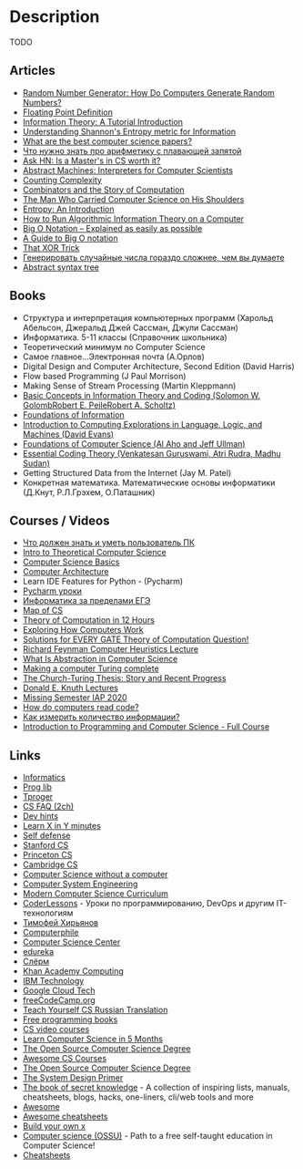 # Description

TODO


## Articles

- [Random Number Generator: How Do Computers Generate Random Numbers?](https://www.freecodecamp.org/news/random-number-generator/)
- [Floating Point Definition](https://www.freecodecamp.org/news/floating-point-definition/)
- [Information Theory: A Tutorial Introduction](https://arxiv.org/abs/1802.05968)
- [Understanding Shannon's Entropy metric for Information](https://arxiv.org/abs/1405.2061)
- [What are the best computer science papers?](https://lobste.rs/s/l8eiy6/what_are_best_computer_science_papers)
- [Что нужно знать про арифметику с плавающей запятой](https://habr.com/ru/post/112953/)
- [Ask HN: Is a Master's in CS worth it?](https://news.ycombinator.com/item?id=26405955)
- [Abstract Machines: Interpreters for Computer Scientists](https://drs.is/post/abstract-machines/)
- [Counting Complexity](https://jellypbc.com/posts/ezmntq-counting-complexity)
- [Combinators and the Story of Computation](https://writings.stephenwolfram.com/2020/12/combinators-and-the-story-of-computation/)
- [The Man Who Carried Computer Science on His Shoulders](https://inference-review.com/article/the-man-who-carried-computer-science-on-his-shoulders)
- [Entropy: An Introduction](https://homes.cs.washington.edu/~ewein/blog/2020/07/14/entropy/)
- [How to Run Algorithmic Information Theory on a Computer](https://arxiv.org/abs/chao-dyn/9509014v2)
- [Big O Notation – Explained as easily as possible](https://news.ycombinator.com/item?id=25803288)
- [A Guide to Big O notation](https://eaj.no/a-guide-to-big-o-notation)
- [That XOR Trick](https://florian.github.io/xor-trick/)
- [Генерировать случайные числа гораздо сложнее, чем вы думаете](https://nuancesprog.ru/p/14619/)
- [Abstract syntax tree](https://en.wikipedia.org/wiki/Abstract_syntax_tree)


## Books

- Структура и интерпретация компьютерных программ (Харольд Абельсон, Джеральд Джей Сассман, Джули Сассман)
- Информатика. 5-11 классы (Справочник школьника)
- Теоретический минимум по Computer Science
- Самое главное...Электронная почта (А.Орлов)
- Digital Design and Computer Architecture, Second Edition (David Harris)
- Flow based Programming (J Paul Morrison)
- Making Sense of Stream Processing (Martin Kleppmann)
- [Basic Concepts in Information Theory and Coding (Solomon W. GolombRobert E. PeileRobert A. Scholtz)](https://link.springer.com/book/10.1007/978-1-4757-2319-9)
- [Foundations of Information](https://faculty.washington.edu/ajko/books/foundations-of-information/#/)
- [Introduction to Computing Explorations in Language, Logic, and Machines (David Evans)](http://computingbook.org/)
- [Foundations of Computer Science (Al Aho and Jeff Ullman)](http://infolab.stanford.edu/~ullman/focs.html)
- [Essential Coding Theory (Venkatesan Guruswami, Atri Rudra, Madhu Sudan)](https://cse.buffalo.edu/faculty/atri/courses/coding-theory/book/web-coding-book.pdf)
- Getting Structured Data from the Internet (Jay M. Patel)
- Конкретная математика. Математические основы информатики (Д.Кнут, Р.Л.Грэхем, О.Паташник)


## Courses / Videos

- [Что должен знать и уметь пользователь ПК](https://foxford.ru/courses/2493/landing)
- [Intro to Theoretical Computer Science](https://www.udacity.com/course/intro-to-theoretical-computer-science--cs313)
- [Computer Science Basics](https://learn.epam.com/detailsPage?id=07464fe7-306f-4aa2-abdb-fb81ba509124)
- [Computer Architecture](https://www.coursera.org/learn/comparch)
- Learn IDE Features for Python - (Pycharm)
- [Pycharm уроки](https://youtube.com/playlist?list=PLF-NY6ldwAWrpTuu4oqU2zYzkYmQkiQ2-)
- [Информатика за пределами ЕГЭ](https://foxford.ru/courses/3608/landing)
- [Map of CS](https://youtu.be/SzJ46YA_RaA)
- [Theory of Computation in 12 Hours](https://youtube.com/playlist?list=PLylTVsqZiRXPU09ULWGfXYsEtw-Qtq0Yn)
- [Exploring How Computers Work](https://youtu.be/QZwneRb-zqA)
- [Solutions for EVERY GATE Theory of Computation Question!](https://youtu.be/g_ZdcHSFGv0)
- [Richard Feynman Computer Heuristics Lecture](https://youtu.be/EKWGGDXe5MA)
- [What Is Abstraction in Computer Science](https://youtu.be/_y-5nZAbgt4)
- [Making a computer Turing complete](https://youtu.be/AqNDk_UJW4k)
- [The Church-Turing Thesis: Story and Recent Progress](https://youtu.be/QlYJz1B5XLU)
- [Donald E. Knuth Lectures](https://online.stanford.edu/donald-e-knuth-lectures)
- [Missing Semester IAP 2020](https://youtube.com/playlist?list=PLyzOVJj3bHQuloKGG59rS43e29ro7I57J)
- [How do computers read code?](https://youtu.be/QXjU9qTsYCc)
- [Как измерить количество информации?](https://youtu.be/zl_rXFb1eSM)
- [Introduction to Programming and Computer Science - Full Course](https://youtu.be/zOjov-2OZ0E)


## Links

- [Informatics](https://informatics.msk.ru/)
- [Prog lib](https://proglib.io/)
- [Tproger](https://tproger.ru/)
- [CS FAQ (2ch)](https://pastebin.com/3xNpju3M)
- [Dev hints](https://devhints.io/)
- [Learn X in Y minutes](https://learnxinyminutes.com/)
- [Self defense](https://ssd.eff.org/ru)
- [Stanford CS](https://cs.stanford.edu/)
- [Princeton CS](https://www.cs.princeton.edu/)
- [Cambridge CS](https://www.cst.cam.ac.uk/)
- [Computer Science without a computer](https://www.csunplugged.org/en/)
- [Computer System Engineering](https://ocw.mit.edu/courses/electrical-engineering-and-computer-science/6-033-computer-system-engineering-spring-2018/)
- [Modern Computer Science Curriculum](https://functionalcs.github.io/curriculum/)
- [CoderLessons](https://coderlessons.com/) - Уроки по программированию, DevOps и другим IT-технологиям
- [Тимофей Хирьянов](https://www.youtube.com/user/tkhirianov)
- [Computerphile](https://www.youtube.com/user/Computerphile/featured)
- [Computer Science Center](https://www.youtube.com/c/CompscicenterRu/featured) 
- [edureka](https://www.youtube.com/c/edurekaIN)
- [Слёрм](https://www.youtube.com/c/slurm_io)
- [Khan Academy Computing](https://www.youtube.com/channel/UCye0TMXdb_zdfvVgXA0XtkA)
- [IBM Technology](https://www.youtube.com/c/IBMTechnology)
- [Google Cloud Tech](https://www.youtube.com/user/googlecloudplatform/)
- [freeCodeCamp.org](https://www.youtube.com/channel/UC8butISFwT-Wl7EV0hUK0BQ)
- [Teach Yourself CS Russian Translation](https://github.com/ilmoi/teachyourselfCS-RU)
- [Free programming books](https://github.com/EbookFoundation/free-programming-books)
- [CS video courses](https://github.com/Developer-Y/cs-video-courses)
- [Learn Computer Science in 5 Months](https://github.com/llSourcell/Learn_Computer_Science_in_5_Months)
- [The Open Source Computer Science Degree](https://github.com/ForrestKnight/open-source-cs)
- [Awesome CS Courses](https://github.com/prakhar1989/awesome-courses)
- [The Open Source Computer Science Degree](https://github.com/ForrestKnight/open-source-cs)
- [The System Design Primer](https://github.com/donnemartin/system-design-primer)
- [The book of secret knowledge](https://github.com/trimstray/the-book-of-secret-knowledge) -  A collection of inspiring lists, manuals, cheatsheets, blogs, hacks, one-liners, cli/web tools and more
- [Awesome](https://github.com/sindresorhus/awesome)
- [Awesome cheatsheets](https://github.com/LeCoupa/awesome-cheatsheets)
- [Build your own x](https://github.com/danistefanovic/build-your-own-x)
- [Computer science (OSSU)](https://github.com/ossu/computer-science) - Path to a free self-taught education in Computer Science!
- [Cheatsheets](https://github.com/rstacruz/cheatsheets)
